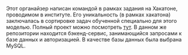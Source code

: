 Этот органайзер написан командой в рамках задания на Хакатоне, проводимом в институте. Его уникальность (в рамках хакатона) заключалась в сортировке задач обученной специально для этого моделью. Полный проект можно посмотреть [тут](https://github.com/rbeketov/hac_2022_nGAS_square). В данном же репозитории находится бэкенд-сервис, занимающийся запросами к базе данных и авторизацией. В качестве базы данных была выбрана MySQL.
